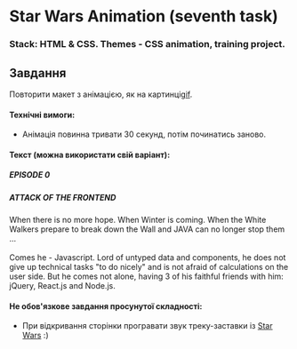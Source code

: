# Star Wars Animation (seventh task)
### Stack: HTML & CSS. Themes - CSS animation, training project.
## Завдання 
Повторити макет з анімацією, як на картинці[gif](animation_front-end_wars.gif). 

#### Технічні вимоги:
- Анімація повинна тривати 30 секунд, потім починатись заново.
#### Текст (можна використати свій варіант):

##### EPISODE 0
##### ATTACK OF THE FRONTEND

When there is no more hope. When Winter is coming. When the White Walkers prepare to break down the Wall and JAVA can no longer stop them ... <br><br>
Comes he - Javascript. Lord of untyped data and components, he does not give up technical tasks "to do nicely" and is not afraid of calculations on the user side. But he comes not alone, having 3 of his faithful friends with him: jQuery, React.js and Node.js.

#### Не обов'язкове завдання просунутої складності:
- При відкривання сторінки програвати звук треку-заставки із [Star Wars](https://www.youtube.com/watch?v=EjMNNpIksaI) :)
